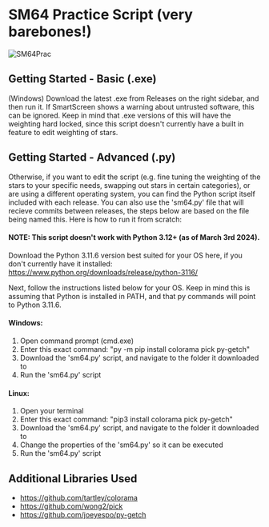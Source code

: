 # SM64 Practice Script (very barebones!)

![SM64Prac](https://i.imgur.com/90A65mj.gif)

## Getting Started - Basic (.exe)
(Windows) Download the latest .exe from Releases on the right sidebar, and then run it. If SmartScreen shows a warning about untrusted software, this can be ignored. Keep in mind that .exe versions of this will have the weighting hard locked, since this script doesn't currently have a built in feature to edit weighting of stars.

## Getting Started - Advanced (.py)
Otherwise, if you want to edit the script (e.g. fine tuning the weighting of the stars to your specific needs, swapping out stars in certain categories), or are using a different operating system, you can find the Python script itself included with each release. You can also use the 'sm64.py' file that will recieve commits between releases, the steps below are based on the file being named this. Here is how to run it from scratch:

#### NOTE: This script doesn't work with Python 3.12+ (as of March 3rd 2024).
Download the Python 3.11.6 version best suited for your OS here, if you don't currently have it installed: https://www.python.org/downloads/release/python-3116/

Next, follow the instructions listed below for your OS. Keep in mind this is assuming that Python is installed in PATH, and that py commands will point to Python 3.11.6.
#### Windows:
1. Open command prompt (cmd.exe)
2. Enter this exact command: "py -m pip install colorama pick py-getch"
3. Download the 'sm64.py' script, and navigate to the folder it downloaded to
4. Run the 'sm64.py' script
#### Linux:
1. Open your terminal
2. Enter this exact command: "pip3 install colorama pick py-getch"
3. Download the 'sm64.py' script, and navigate to the folder it downloaded to
4. Change the properties of the 'sm64.py' so it can be executed
5. Run the 'sm64.py' script

## Additional Libraries Used
- https://github.com/tartley/colorama
- https://github.com/wong2/pick
- https://github.com/joeyespo/py-getch
